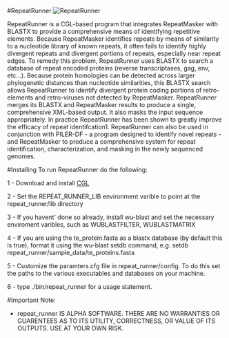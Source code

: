 #RepeatRunner
![RepeatRunner](http://www.yandell-lab.org/images/RepRun-Logo.png)

RepeatRunner is a CGL-based program that integrates RepeatMasker with BLASTX to provide a comprehensive means of identifying repetitive elements. Because RepeatMasker identifies repeats by means of similarity to a nucleotide library of known repeats, it often fails to identify highly divergent repeats and divergent portions of repeats, especially near repeat edges. To remedy this problem, RepeatRunner uses BLASTX to search a database of repeat encoded proteins (reverse transcriptases, gag, env, etc...). Because protein homologies can be detected across larger phylogenetic distances than nucleotide similarities, this BLASTX search allows RepeatRunner to identify divergent protein coding portions of retro-elements and retro-viruses not detected by RepeatMasker. RepeatRunner merges its BLASTX and RepeatMasker results to produce a single, comprehensive XML-based output. It also masks the input sequence appropriately. In practice RepeatRunner has been shown to greatly improve the efficacy of repeat identifcation1. RepeatRunner can also be used in conjunction with PILER-DF - a program designed to identify novel repeats - and RepeatMasker to produce a comprehensive system for repeat identification, characterization, and masking in the newly sequenced genomes.

#Installing
To run RepeatRunner do the following:

1 - Download and install [CGL](https://github.com/Yandell-Lab/CGL)

2 - Set the REPEAT_RUNNER_LIB environment varible to point at the repeat_runner/lib directory

3 - If you havent' done so already, install wu-blast and set the necessary enviroment varibles, 
   such as WUBLASTFILTER, WUBLASTMATRIX

4 - If you are using the te_protein.fasta as a blastx database (by default this is true), format it using
   the wu-blast setdb command, e.g. setdb repeat_runner/sample_data/te_proteins.fasta

5 - Customize the paramters.cfg file in repeat_runner/config. To do this set the paths to the various executables
   and databases on your machine.

6 - type ./bin/repeat_runner for a usage statement. 

#Important Note:
* repeat_runner IS ALPHA SOFTWARE. THERE ARE NO WARRANTIES OR GUARENTEES AS TO ITS UTILITY, CORRECTNESS, OR VALUE OF ITS OUTPUTS. USE AT YOUR OWN RISK.
